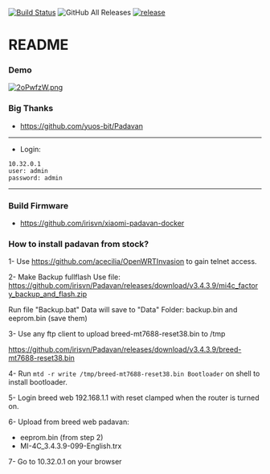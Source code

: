 [![Build Status](https://travis-ci.com/hanwckf/rt-n56u.svg?branch=master)](https://travis-ci.com/hanwckf/rt-n56u)
![GitHub All Releases](https://img.shields.io/github/downloads/hanwckf/rt-n56u/total)
[![release](https://img.shields.io/github/release/hanwckf/rt-n56u.svg)](https://github.com/hanwckf/rt-n56u/releases)

# README #

### Demo ###
[![2oPwfzW.png](https://i.imgur.com/2oPwfzW.png)](https://i.imgur.com/2oPwfzW.png)


### Big Thanks ###
* https://github.com/yuos-bit/Padavan

***

- Login:
```shell 
10.32.0.1 
user: admin
password: admin
```

***

### Build Firmware ###

* https://github.com/irisvn/xiaomi-padavan-docker

### How to install padavan from stock? ###

1- Use https://github.com/acecilia/OpenWRTInvasion to gain telnet access.

2- Make Backup fullflash 
Use file: https://github.com/irisvn/Padavan/releases/download/v3.4.3.9/mi4c_factory_backup_and_flash.zip

Run file "Backup.bat"
Data will save to "Data" Folder: backup.bin and eeprom.bin (save them)

3- Use any ftp client to upload breed-mt7688-reset38.bin to /tmp

https://github.com/irisvn/Padavan/releases/download/v3.4.3.9/breed-mt7688-reset38.bin

4- Run ``` mtd -r write /tmp/breed-mt7688-reset38.bin Bootloader ``` on shell to install bootloader.

5- Login breed web 192.168.1.1 with reset clamped when the router is turned on. 

6- Upload from breed web padavan:

* eeprom.bin (from step 2)
* MI-4C_3.4.3.9-099-English.trx 

7- Go to 10.32.0.1  on your browser
